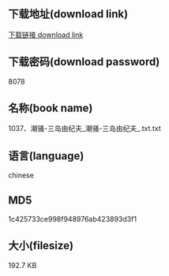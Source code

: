 ## 下载地址(download link)
[下载链接 download link](https://voluble-croquembouche-d321dc.netlify.app/?s=1037%E3%80%81%E6%BD%AE%E9%AA%9A-%E4%B8%89%E5%B2%9B%E7%94%B1%E7%BA%AA%E5%A4%AB_%E6%BD%AE%E9%AA%9A-%E4%B8%89%E5%B2%9B%E7%94%B1%E7%BA%AA%E5%A4%AB_.txt)

## 下载密码(download password)
8078

## 名称(book name)
1037、潮骚-三岛由纪夫_潮骚-三岛由纪夫_.txt.txt

## 语言(language)
chinese

## MD5
1c425733ce998f948976ab423893d3f1

## 大小(filesize)
192.7 KB
